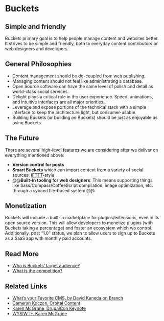 # Buckets

## Simple and friendly

Buckets primary goal is to help people manage content and websites better. It strives to be simple and friendly, both to everyday content contributors or web designers and developers.

## General Philosophies

* Content management should be de-coupled from web publishing.
* Managing content should not feel like administrating a database.
* Open Source software can have the same level of polish and detail as world-class social services.
* Delight plays a critical role in the user experience. Speed, animations, and intuitive interfaces are all major priorities.
* Leverage and expose portions of the technical stack with a simple interface to keep the architecture light, but consumer-usable.
* Building Buckets (or building _on_ Buckets) should be just as enjoyable as using Buckets

## The Future

There are several high-level features we are considering after we deliver on everything mentioned above:

* **Version control for posts**
* **Smart Buckets** which can import content from a variety of social sources, [IFTTT](https://ifttt.com)-style
* @@**Built-in tooling for web designers**: This means supporting things like Sass/Compass/CoffeeScript compilation, image optimization, etc. through a synced file-based system.@@

## Monetization

Buckets will include a built-in marketplace for plugins/extensions, even in its open source version. This will allow developers to monetize plugins (with Buckets taking a percentage) and foster an ecosystem which we control. Additionally, post “1.0” status, we plan to allow users to sign up to Buckets as a SaaS app with monthly paid accounts.

## Read More

* [Who is Buckets’ target audience?](who.md)
* [What is the competition?](competition.md)

## Related Links

* [What’s your Favorite CMS, by David Kaneda on Branch](http://branch.com/b/what-s-your-favorite-website-cms)
* [Cameron Koczon, Orbital Content](http://alistapart.com/article/orbital-content)
* [Karen McGrane, DrupalCon Keynote](http://karenmcgrane.com/2013/05/23/drupalcon-keynote-video-and-talk-notes/)
* [WYSIWTF, Karen McGrane](http://alistapart.com/column/wysiwtf)
